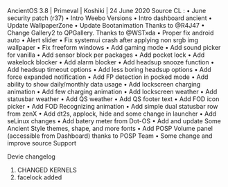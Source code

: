 AncientOS 3.8 | Primeval | Koshiki | 24 June 2020 Source CL : • June security patch (r37) 
• Intro Weebo Versions
• Intro dashboard ancient 
• Update WallpaperZone 
• Update Bootanimation Thanks to @R4J47 
• Change Gallery2 to QPGallery. Thanks to @WSTxda
• Proper fix android auto • Alert slider
• Fix systemui crash after applying non srgb img wallpaper 
• Fix freeform windows 
• Add gaming mode 
• Add sound picker for vanilla
• Add sensor block per packages 
• Add pocket lock 
• Add wakelock blocker 
• Add alarm blocker 
• Add headsup snooze function 
• Add headsup timeout options 
• Add less boring headsup options
• Add force expanded notification
• Add FP detection in pocked mode 
• Add ability to show daily/monthly data usage 
• Add lockscreen charging animation 
• Add few charging animation 
• Add lockscreen weather 
• Add statusbar weather 
• Add QS weather 
• Add QS footer text 
• Add FOD icon picker 
• Add FOD Recognizing animation 
• Add simple dual statusbar row from zenX
• Add dt2s, applock, hide and some change in launcher
• Add seLinux changes 
• Add batery meter from Dot-OS 
• Add and update Some Ancient Style themes, shape, and more fonts 
• Add POSP Volume panel (accessible from Dashboard) thanks to POSP Team 
• Some change and improve source Support


Devie changelog
1) CHANGED KERNELS
2) facelock added
